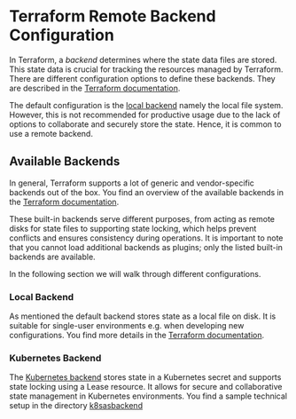 # Terraform Remote Backend Configuration

In Terraform, a *backend* determines where the state data files are stored. This state data is crucial for tracking the resources managed by Terraform. There are different configuration options to define these backends. They are described in the [Terraform documentation](https://developer.hashicorp.com/terraform/language/settings/backends/configuration).

The default configuration is the [local backend](https://developer.hashicorp.com/terraform/language/settings/backends/local) namely the local file system. However, this is not recommended for productive usage due to the lack of options to collaborate and securely store the state. Hence, it is common to use a remote backend.

## Available Backends

In general, Terraform supports a lot of generic and vendor-specific backends out of the box. You find an overview of the available backends in the [Terraform documentation](https://developer.hashicorp.com/terraform/language/settings#configuring-a-terraform-backend).

These built-in backends serve different purposes, from acting as remote disks for state files to supporting state locking, which helps prevent conflicts and ensures consistency during operations. It is important to note that you cannot load additional backends as plugins; only the listed built-in backends are available.

In the following section we will walk through different configurations.

### Local Backend

As mentioned the default backend stores state as a local file on disk. It is suitable for single-user environments e.g. when developing new configurations. You find more details in the [Terraform documentation](https://developer.hashicorp.com/terraform/language/settings/backends/local).

### Kubernetes Backend

The [Kubernetes backend](https://developer.hashicorp.com/terraform/language/settings/backends/kubernetes) stores state in a Kubernetes secret and supports state locking using a Lease resource. It allows for secure and collaborative state management in Kubernetes environments. You find a sample technical setup in the directory [k8sasbackend](./k8sasbackend/README.md)
